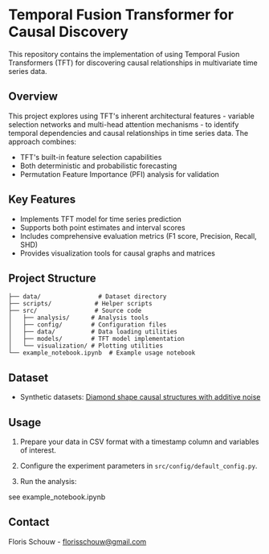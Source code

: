 # Temporal Fusion Transformer for Causal Discovery

This repository contains the implementation of using Temporal Fusion Transformers (TFT) for discovering causal relationships in multivariate time series data.

## Overview

This project explores using TFT's inherent architectural features - variable selection networks and multi-head attention mechanisms - to identify temporal dependencies and causal relationships in time series data. The approach combines:

- TFT's built-in feature selection capabilities
- Both deterministic and probabilistic forecasting
- Permutation Feature Importance (PFI) analysis for validation

## Key Features

- Implements TFT model for time series prediction
- Supports both point estimates and interval scores
- Includes comprehensive evaluation metrics (F1 score, Precision, Recall, SHD)
- Provides visualization tools for causal graphs and matrices


## Project Structure

```
├── data/                # Dataset directory
├── scripts/            # Helper scripts
├── src/                # Source code
│   ├── analysis/      # Analysis tools
│   ├── config/        # Configuration files
│   ├── data/          # Data loading utilities
│   ├── models/        # TFT model implementation
│   └── visualization/ # Plotting utilities
└── example_notebook.ipynb  # Example usage notebook
```

## Dataset

- Synthetic datasets: [Diamond shape causal structures with additive noise](https://dataverse.harvard.edu/dataverse/basic_causal_structures_additive_noise)

## Usage

1. Prepare your data in CSV format with a timestamp column and variables of interest.

2. Configure the experiment parameters in `src/config/default_config.py`.

3. Run the analysis:

see example_notebook.ipynb

## Contact

Floris Schouw - florisschouw@gmail.com